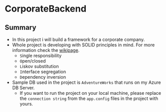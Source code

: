 # CorporateBackend

## Summary

* In this project i will build a framework for a corporate company.
* Whole project is developing with SOLID principles in mind. For more information check the [wikipage](https://en.wikipedia.org/wiki/SOLID).
  * `S`ingle responsibility
  * `O`pen/closed
  * `L`iskov substitution
  * `I`nterface segregation
  * `D`ependency inversion
* Sample DB used in the project is `AdventureWorks` that runs on my Azure DB Server.
  * If you want to run the project on your local machine, please replace the `connection string` from the `app.config` files in the project with yours.
